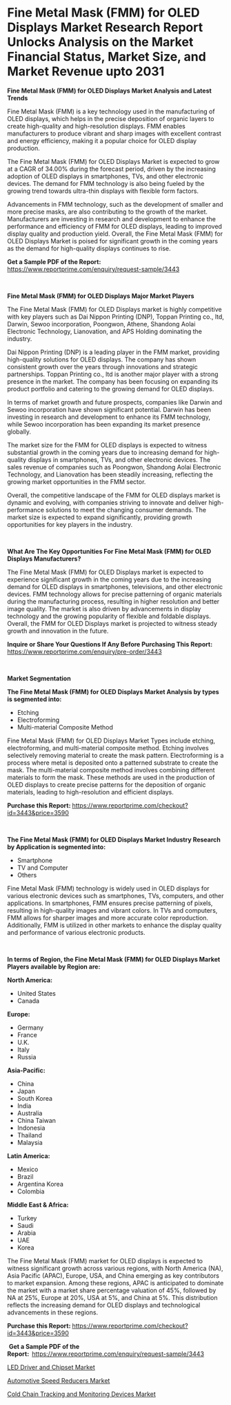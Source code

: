 <p><h1>Fine Metal Mask (FMM) for OLED Displays Market Research Report Unlocks Analysis on the Market Financial Status, Market Size, and Market Revenue upto 2031</h1></p><p><strong>Fine Metal Mask (FMM) for OLED Displays Market Analysis and Latest Trends</strong></p>
<p><p>Fine Metal Mask (FMM) is a key technology used in the manufacturing of OLED displays, which helps in the precise deposition of organic layers to create high-quality and high-resolution displays. FMM enables manufacturers to produce vibrant and sharp images with excellent contrast and energy efficiency, making it a popular choice for OLED display production.</p><p>The Fine Metal Mask (FMM) for OLED Displays Market is expected to grow at a CAGR of 34.00% during the forecast period, driven by the increasing adoption of OLED displays in smartphones, TVs, and other electronic devices. The demand for FMM technology is also being fueled by the growing trend towards ultra-thin displays with flexible form factors.</p><p>Advancements in FMM technology, such as the development of smaller and more precise masks, are also contributing to the growth of the market. Manufacturers are investing in research and development to enhance the performance and efficiency of FMM for OLED displays, leading to improved display quality and production yield. Overall, the Fine Metal Mask (FMM) for OLED Displays Market is poised for significant growth in the coming years as the demand for high-quality displays continues to rise.</p></p>
<p><strong>Get a Sample PDF of the Report:&nbsp;</strong> <a href="https://www.reportprime.com/enquiry/request-sample/3443">https://www.reportprime.com/enquiry/request-sample/3443</a></p>
<p>&nbsp;</p>
<p><strong>Fine Metal Mask (FMM) for OLED Displays Major Market Players</strong></p>
<p><p>The Fine Metal Mask (FMM) for OLED Displays market is highly competitive with key players such as Dai Nippon Printing (DNP), Toppan Printing co., ltd, Darwin, Sewoo incorporation, Poongwon, Athene, Shandong Aolai Electronic Technology, Lianovation, and APS Holding dominating the industry. </p><p>Dai Nippon Printing (DNP) is a leading player in the FMM market, providing high-quality solutions for OLED displays. The company has shown consistent growth over the years through innovations and strategic partnerships. Toppan Printing co., ltd is another major player with a strong presence in the market. The company has been focusing on expanding its product portfolio and catering to the growing demand for OLED displays.</p><p>In terms of market growth and future prospects, companies like Darwin and Sewoo incorporation have shown significant potential. Darwin has been investing in research and development to enhance its FMM technology, while Sewoo incorporation has been expanding its market presence globally.</p><p>The market size for the FMM for OLED displays is expected to witness substantial growth in the coming years due to increasing demand for high-quality displays in smartphones, TVs, and other electronic devices. The sales revenue of companies such as Poongwon, Shandong Aolai Electronic Technology, and Lianovation has been steadily increasing, reflecting the growing market opportunities in the FMM sector.</p><p>Overall, the competitive landscape of the FMM for OLED displays market is dynamic and evolving, with companies striving to innovate and deliver high-performance solutions to meet the changing consumer demands. The market size is expected to expand significantly, providing growth opportunities for key players in the industry.</p></p>
<p>&nbsp;</p>
<p><strong>What Are The Key Opportunities For Fine Metal Mask (FMM) for OLED Displays Manufacturers?</strong></p>
<p><p>The Fine Metal Mask (FMM) for OLED Displays market is expected to experience significant growth in the coming years due to the increasing demand for OLED displays in smartphones, televisions, and other electronic devices. FMM technology allows for precise patterning of organic materials during the manufacturing process, resulting in higher resolution and better image quality. The market is also driven by advancements in display technology and the growing popularity of flexible and foldable displays. Overall, the FMM for OLED Displays market is projected to witness steady growth and innovation in the future.</p></p>
<p><strong>Inquire or Share Your Questions If Any Before Purchasing This Report:</strong> <a href="https://www.reportprime.com/enquiry/pre-order/3443">https://www.reportprime.com/enquiry/pre-order/3443</a></p>
<p>&nbsp;</p>
<p><strong>Market Segmentation</strong></p>
<p><strong>The Fine Metal Mask (FMM) for OLED Displays Market Analysis by types is segmented into:</strong></p>
<p><ul><li>Etching</li><li>Electroforming</li><li>Multi-material Composite Method</li></ul></p>
<p><p>Fine Metal Mask (FMM) for OLED Displays Market Types include etching, electroforming, and multi-material composite method. Etching involves selectively removing material to create the mask pattern. Electroforming is a process where metal is deposited onto a patterned substrate to create the mask. The multi-material composite method involves combining different materials to form the mask. These methods are used in the production of OLED displays to create precise patterns for the deposition of organic materials, leading to high-resolution and efficient displays.</p></p>
<p><strong>Purchase this Report:&nbsp;</strong><a href="https://www.reportprime.com/checkout?id=3443&price=3590">https://www.reportprime.com/checkout?id=3443&price=3590</a></p>
<p>&nbsp;</p>
<p><strong>The Fine Metal Mask (FMM) for OLED Displays Market Industry Research by Application is segmented into:</strong></p>
<p><ul><li>Smartphone</li><li>TV and Computer</li><li>Others</li></ul></p>
<p><p>Fine Metal Mask (FMM) technology is widely used in OLED displays for various electronic devices such as smartphones, TVs, computers, and other applications. In smartphones, FMM ensures precise patterning of pixels, resulting in high-quality images and vibrant colors. In TVs and computers, FMM allows for sharper images and more accurate color reproduction. Additionally, FMM is utilized in other markets to enhance the display quality and performance of various electronic products.</p></p>
<p>&nbsp;</p>
<p><strong>In terms of Region, the Fine Metal Mask (FMM) for OLED Displays Market Players available by Region are:</strong></p>
<p>
    <p> <strong> North America: </strong>
        <ul>
            <li>United States</li>
            <li>Canada</li>
        </ul>
        </p> 
    <p> <strong> Europe: </strong>
        <ul>
            <li>Germany</li>
            <li>France</li>
            <li>U.K.</li>
            <li>Italy</li>
            <li>Russia</li>
        </ul>
        </p> 
    <p> <strong> Asia-Pacific: </strong>
        <ul>
            <li>China</li>
            <li>Japan</li>
            <li>South Korea</li>
            <li>India</li>
            <li>Australia</li>
            <li>China Taiwan</li>
            <li>Indonesia</li>
            <li>Thailand</li>
            <li>Malaysia</li>
        </ul>
        </p> 
    <p> <strong> Latin America: </strong>
        <ul>
            <li>Mexico</li>
            <li>Brazil</li>
            <li>Argentina Korea</li>
            <li>Colombia</li>
        </ul>
        </p> 
    <p> <strong> Middle East & Africa: </strong>
        <ul>
            <li>Turkey</li>
            <li>Saudi</li>
            <li>Arabia</li>
            <li>UAE</li>
            <li>Korea</li>
        </ul>
    </p>
    </p>
<p><p>The Fine Metal Mask (FMM) market for OLED displays is expected to witness significant growth across various regions, with North America (NA), Asia Pacific (APAC), Europe, USA, and China emerging as key contributors to market expansion. Among these regions, APAC is anticipated to dominate the market with a market share percentage valuation of 45%, followed by NA at 25%, Europe at 20%, USA at 5%, and China at 5%. This distribution reflects the increasing demand for OLED displays and technological advancements in these regions.</p></p>
<p><strong>Purchase this Report: </strong><a href="https://www.reportprime.com/checkout?id=3443&price=3590">https://www.reportprime.com/checkout?id=3443&price=3590</a></p>
<p>&nbsp;<strong>Get a Sample PDF of the Report:&nbsp;&nbsp;</strong><a href="https://www.reportprime.com/enquiry/request-sample/3443">https://www.reportprime.com/enquiry/request-sample/3443</a></p>
<p><strong></strong></p>
<p><p><a href="https://www.linkedin.com/pulse/led-driver-chipset-market-research-report-unlocks-analysis-joqzc?trackingId=7VulLPfKPZV%2B%2FQqKL7IqfA%3D%3D">LED Driver and Chipset Market</a></p><p><a href="https://www.linkedin.com/pulse/automotive-speed-reducers-market-size-furnishes-valuable-information-wadcc?trackingId=5iHTYcu%2F9T%2BD%2FMlIUu7gwQ%3D%3D">Automotive Speed Reducers Market</a></p><p><a href="https://www.linkedin.com/pulse/cold-chain-tracking-monitoring-devices-market-analysis-size-8emac?trackingId=yEvbWEWg8WqL%2FbIGm0Tyzw%3D%3D">Cold Chain Tracking and Monitoring Devices Market</a></p></p>